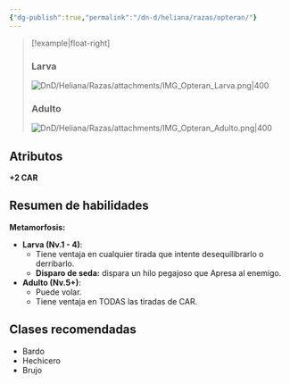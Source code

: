 ```yaml
---
{"dg-publish":true,"permalink":"/dn-d/heliana/razas/opteran/"}
---
```


>[!example|float-right]
> ### Larva
> ![DnD/Heliana/Razas/attachments/IMG_Opteran_Larva.png|400](/img/user/DnD/Heliana/Razas/attachments/IMG_Opteran_Larva.png)
> ### Adulto
> ![DnD/Heliana/Razas/attachments/IMG_Opteran_Adulto.png|400](/img/user/DnD/Heliana/Razas/attachments/IMG_Opteran_Adulto.png)

## Atributos
**+2 CAR**

## Resumen de habilidades
**Metamorfosis:**
- **Larva (Nv.1 - 4)**:
	- Tiene ventaja en cualquier tirada que intente desequilibrarlo o derribarlo.
	- **Disparo de seda:** dispara un hilo pegajoso que Apresa al enemigo.
- **Adulto (Nv.5+)**:
	- Puede volar.
	- Tiene ventaja en TODAS las tiradas de CAR.

## Clases recomendadas
- Bardo
- Hechicero
- Brujo